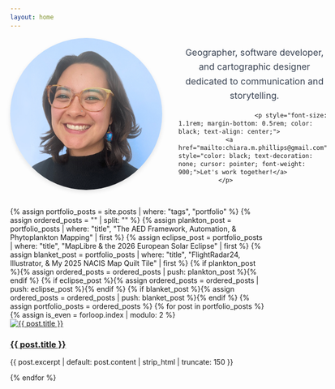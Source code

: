 ```yaml
---
layout: home
---
```

<div id="about" style="display: flex; align-items: center; gap: 2rem; margin-bottom: 2rem; width: 100%; max-width: none; flex-wrap: nowrap;">
  <img src="/assets/images/2024-chiara-portrait.png" 
       alt="Chiara portrait" 
       style="max-width: 300px; width: 300px; height: 300px; object-fit: cover; border-radius: 50%; box-shadow: 0 4px 8px rgba(0, 0, 0, 0.1); flex-shrink: 0;" />
  
  <div style="flex: 1; min-width: 300px; text-align: left; max-width: none;">
    <p style="font-size: 1.1rem; line-height: 1.6; margin-bottom: 1rem; color: #374151; text-align: center;">
      Geographer, software developer, and cartographic designer dedicated to communication and storytelling.
    </p>
    
                         <p style="font-size: 1.1rem; margin-bottom: 0.5rem; color: black; text-align: center;">
                 <a href="mailto:chiara.m.phillips@gmail.com" style="color: black; text-decoration: none; cursor: pointer; font-weight: 900;">Let's work together!</a>
               </p>
  </div>
</div>

<div id="portfolio" class="md:w-4/5 mx-auto mb-10">
  {% assign portfolio_posts = site.posts | where: "tags", "portfolio" %}
  {% assign ordered_posts = "" | split: "" %}
  {% assign plankton_post = portfolio_posts | where: "title", "The AED Framework, Automation, & Phytoplankton Mapping" | first %}
  {% assign eclipse_post = portfolio_posts | where: "title", "MapLibre & the 2026 European Solar Eclipse" | first %}
  {% assign blanket_post = portfolio_posts | where: "title", "FlightRadar24, Illustrator, & My 2025 NACIS Map Quilt Tile" | first %}
  {% if plankton_post %}{% assign ordered_posts = ordered_posts | push: plankton_post %}{% endif %}
  {% if eclipse_post %}{% assign ordered_posts = ordered_posts | push: eclipse_post %}{% endif %}
  {% if blanket_post %}{% assign ordered_posts = ordered_posts | push: blanket_post %}{% endif %}
  {% assign portfolio_posts = ordered_posts %}
  {% for post in portfolio_posts %}
    {% assign is_even = forloop.index | modulo: 2 %}
    <div class="flex flex-col md:flex-row items-center gap-8 mb-16 {% if is_even == 0 %}md:flex-row-reverse{% endif %}">
      <div class="md:w-2/3">
        <a href="{{ post.url | relative_url }}" class="block hover:opacity-90 transition-opacity duration-300">
          <img src="{{ post.image | relative_url }}" 
               alt="{{ post.title }}" 
               class="w-full h-auto shadow-lg rounded-lg">
        </a>
      </div>
      <div class="md:w-1/3 text-center md:text-left">
        <a href="{{ post.url | relative_url }}" class="hover:text-gray-800 transition-colors duration-300">
          <h3 class="text-2xl md:text-3xl font-semibold mb-4">{{ post.title }}</h3>
        </a>
        <p class="text-gray-600 text-lg">{{ post.excerpt | default: post.content | strip_html | truncate: 150 }}</p>
      </div>
    </div>
  {% endfor %}
</div>